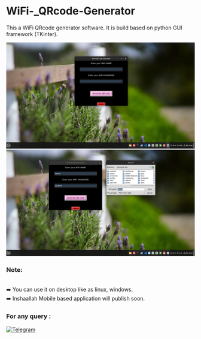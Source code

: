 # WiFi-_QRcode-Generator

This a WiFi QRcode generator software. It is build based on python GUI framework (TKinter).


<div aligb = "center">

<img src = "WiFi QR code Generator/images/wifi Qr.png">

</div>

<div aligb = "center">

<img src = "WiFi QR code Generator/images/file save.png">

</div>


### Note:

<br> ➡️ You can use it on desktop like as linux, windows.
<br> ➡️ Inshaallah Mobile based application will publish soon.
  
### For any query :

[![Telegram](https://img.shields.io/badge/Telegram-blue?style=for-the-badge&logo=telegram&logoColor=white)](https://t.me/nh_404)


